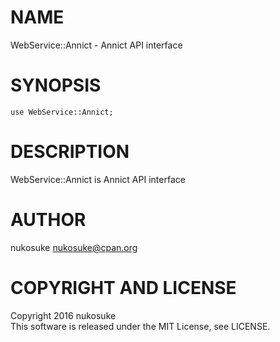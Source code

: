 NAME
====

WebService::Annict - Annict API interface

SYNOPSIS
========

    use WebService::Annict;

DESCRIPTION
===========

WebService::Annict is Annict API interface

AUTHOR
======

nukosuke <nukosuke@cpan.org>

COPYRIGHT AND LICENSE
=====================

Copyright 2016 nukosuke  
This software is released under the MIT License, see LICENSE.
